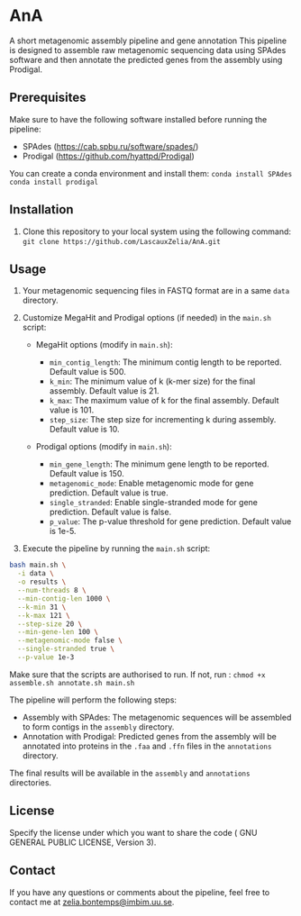 # AnA
A short metagenomic assembly pipeline and gene annotation
This pipeline is designed to assemble raw metagenomic sequencing data using SPAdes software and then annotate the predicted genes from the assembly using Prodigal.  

## Prerequisites
Make sure to have the following software installed before running the pipeline:
- SPAdes (https://cab.spbu.ru/software/spades/)
- Prodigal (https://github.com/hyattpd/Prodigal)

You can create a conda environment and install them:
`conda install SPAdes`
`conda install prodigal`

## Installation
1. Clone this repository to your local system using the following command:
   `git clone https://github.com/LascauxZelia/AnA.git`

## Usage
1. Your metagenomic sequencing files in FASTQ format are in a same `data` directory.
2. Customize MegaHit and Prodigal options (if needed) in the `main.sh` script:

   - MegaHit options (modify in `main.sh`):
     - `min_contig_length`: The minimum contig length to be reported. Default value is 500.
     - `k_min`: The minimum value of k (k-mer size) for the final assembly. Default value is 21.
     - `k_max`: The maximum value of k for the final assembly. Default value is 101.
     - `step_size`: The step size for incrementing k during assembly. Default value is 10.

   - Prodigal options (modify in `main.sh`):
     - `min_gene_length`: The minimum gene length to be reported. Default value is 150.
     - `metagenomic_mode`: Enable metagenomic mode for gene prediction. Default value is true.
     - `single_stranded`: Enable single-stranded mode for gene prediction. Default value is false.
     - `p_value`: The p-value threshold for gene prediction. Default value is 1e-5.  
       
3. Execute the pipeline by running the `main.sh` script:

```bash
bash main.sh \
  -i data \
  -o results \
  --num-threads 8 \
  --min-contig-len 1000 \
  --k-min 31 \
  --k-max 121 \
  --step-size 20 \
  --min-gene-len 100 \
  --metagenomic-mode false \
  --single-stranded true \
  --p-value 1e-3
```

Make sure that the scripts are authorised to run. If not, run : `chmod +x assemble.sh annotate.sh main.sh`  

The pipeline will perform the following steps:  
- Assembly with SPAdes: The metagenomic sequences will be assembled to form contigs in the `assembly` directory.
- Annotation with Prodigal: Predicted genes from the assembly will be annotated into proteins in the `.faa` and `.ffn` files in the `annotations` directory.

The final results will be available in the `assembly` and `annotations` directories.

## License

Specify the license under which you want to share the code ( GNU GENERAL PUBLIC LICENSE, Version 3).

## Contact

If you have any questions or comments about the pipeline, feel free to contact me at [zelia.bontemps@imbim.uu.se](mailto:zelia.bontemps@imbim.uu.se).
